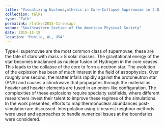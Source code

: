 ```yaml
---
title: "Visualizing Nucleosynthesis in Core-Collapse Supernovae in 2-Dimensions."
collection: talks
type: "Talk"
permalink: /talks/2015-11-sesaps
venue: "Southeastern Section of the American Physical Society"
date: 2015-11-19
location: "Mobile, AL, USA"
---
```


Type-II supernovae are the most common class of supernovae; these are the fate of stars with mass > 8 solar masses. The gravitational energy of the star becomes inbalanced as nuclear fusion of Hydrogen in the core ceases. This leads to the collapse of the core to form a neutron star. The evolution of the explosion has been of much interest in the field of astrophysics. Over roughly one second, the matter infalls rapidly against the protoneutron star (PNS) and causes a shockwave that propagates through the material as heavier and heavier elements are fused in an onion-like configuration. The complexities of these explosions require specialty subfields, where different researchers invest their talent to improve these regimes of the simulations. In the work presented, efforts to map thermonuclear abundances post-simulation are discussed. Interpolation using k-nearest neighbor methods were used and approaches to handle numerical issues at the boundaries were considered. 
